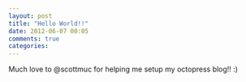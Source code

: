 ```yaml
---
layout: post
title: "Hello World!!"
date: 2012-06-07 00:05
comments: true
categories: 
---
```


Much love to @scottmuc for helping me setup my octopress blog!! :)